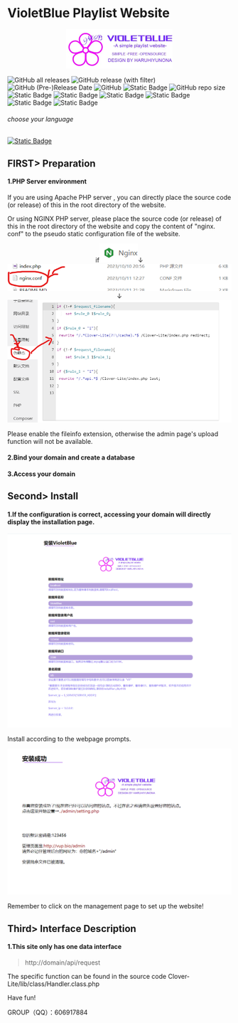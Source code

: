 # VioletBlue Playlist Website

<div align=center><img src="./install/icon.webp" alt="icon" style="zoom:50%;" /></div>

![GitHub all releases](https://img.shields.io/github/downloads/HaruhiYunona/VioletBlue/total)
![GitHub release (with filter)](https://img.shields.io/github/v/release/HaruhiYunona/VioletBlue)
![GitHub (Pre-)Release Date](https://img.shields.io/github/release-date-pre/HaruhiYunona/VioletBlue)
![GitHub](https://img.shields.io/github/license/HaruhiYunona/VioletBlue)
![Static Badge](https://img.shields.io/badge/Core-Clover_Lite-pink)
![GitHub repo size](https://img.shields.io/github/repo-size/HaruhiYunona/VioletBlue)
![Static Badge](https://img.shields.io/badge/PHP-5.6.0%2B%20-brown)
![Static Badge](https://img.shields.io/badge/server-LNMP/WAMP-red)
![Static Badge](https://img.shields.io/badge/js-JavaScript-gold?logo=javascript)
![Static Badge](https://img.shields.io/badge/PHP-PHP%2056+-purple?logo=PHP)
![Static Badge](https://img.shields.io/badge/HTML-HTML5-red?logo=HTML5)
![Static Badge](https://img.shields.io/badge/CSS-CSS3-orange?logo=CSS3)




###### choose your language

[<img alt="Static Badge" src="https://img.shields.io/badge/LANG-简体中文-red">](./README_EN.MD)



## FIRST> Preparation

#### 1.PHP Server environment

If you are using Apache PHP server , you can directly place the source code (or release) of this in the root directory of the website.

Or using NGINX PHP server,  please place the source code (or release) of this in the root directory of the website and copy the content of "nginx. conf" to the pseudo static configuration file of the website.

<center>if<img src="./README_RES/a01.png" alt="a01" />↓<img src="./README_RES/a02.png" alt="a02"/>↓<img src="./README_RES/a03.png" alt="a03" /></center>

Please enable the fileinfo extension, otherwise the admin page's upload function will not be available.

#### 2.Bind your domain and create a database

#### 3.Access your domain







## Second> Install

#### 1.If the configuration is correct, accessing your domain will directly display the installation page.

![a04](./README_RES/a04.png)

Install according to the webpage prompts.

![a05](./README_RES/a05.png)

Remember to click on the management page to set up the website!







## Third> Interface Description

#### 1.This site only has one data interface

> http://domain/api/request

The specific function can be found in the source code Clover-Lite/lib/class/Handler.class.php



Have fun!

GROUP（QQ）：606917884
